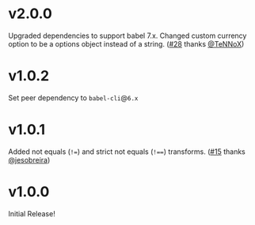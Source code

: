 # v2.0.0

Upgraded dependencies to support babel 7.x.
Changed custom currency option to be a options object instead of a string. ([#28](https://github.com/scurker/babel-plugin-transform-currency-operators/issues/28) thanks [@TeNNoX](https://github.com/TeNNoX))

# v1.0.2

Set peer dependency to `babel-cli`@`6.x`

# v1.0.1

Added not equals (`!=`) and strict not equals (`!==`) transforms. ([#15](https://github.com/scurker/babel-plugin-transform-currency-operators/pull/15) thanks [@jesobreira](https://github.com/jesobreira))

# v1.0.0

Initial Release!
